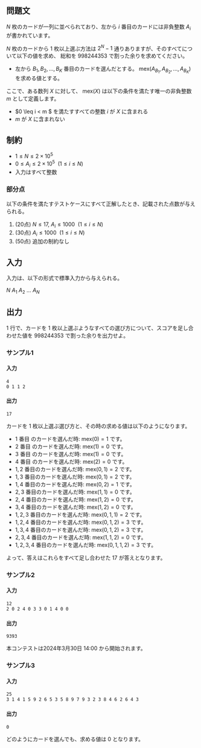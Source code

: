 ## 問題文

$N$ 枚のカードが一列に並べられており、左から $i$ 番目のカードには非負整数 $A_i$ が書かれています。

$N$ 枚のカードから $1$ 枚以上選ぶ方法は $2^N - 1$ 通りありますが、そのすべてについて以下の値を求め、
総和を $998244353$ で割った余りを求めてください。

- 左から $B_1, B_2, \ldots, B_K$ 番目のカードを選んだとする。
  $\mathrm{mex}(A_{B_1}, A_{B_2}, \ldots, A_{B_K})$ を求める値とする。


ここで、ある数列 $X$ に対して、 $\mathrm{mex}(X)$ は以下の条件を満たす唯一の非負整数 $m$ として定義します。
- $0 \leq i < m $ を満たすすべての整数 $i$ が $X$ に含まれる
- $m$ が $X$ に含まれない 


## 制約
- $1 \leq N \leq 2 \times 10^5$
- $0 \leq A_i \leq 2 \times 10^5~~(1 \leq i \leq N)$
- 入力はすべて整数

### 部分点

以下の条件を満たすテストケースにすべて正解したとき、記載された点数が与えられる。
1. (20点) $N \leq 17,~ A_i \leq 1000~~(1 \leq i \leq N)$
1. (30点) $A_i \leq 1000~~(1 \leq i \leq N)$
1. (50点) 追加の制約なし

## 入力

入力は、以下の形式で標準入力から与えられる。

<div class="code-math">

$N$
$A_1$ $A_2$ $\ldots$ $A_N$
</div>

## 出力

$1$ 行で、カードを $1$ 枚以上選ぶようなすべての選び方について、スコアを足し合わせた値を $998244353$ で割った余りを出力せよ。

### サンプル1

#### 入力
```
4
0 1 1 2
```

#### 出力
```
17
```
カードを $1$ 枚以上選ぶ選び方と、その時の求める値は以下のようになります。
- $1$ 番目 のカードを選んだ時: $\mathrm{mex}(0) = 1$ です。
- $2$ 番目 のカードを選んだ時: $\mathrm{mex}(1) = 0$ です。
- $3$ 番目 のカードを選んだ時: $\mathrm{mex}(1) = 0$ です。
- $4$ 番目 のカードを選んだ時: $\mathrm{mex}(2) = 0$ です。
- $1, 2$ 番目のカードを選んだ時: $\mathrm{mex}(0, 1) = 2$ です。
- $1, 3$ 番目のカードを選んだ時: $\mathrm{mex}(0, 1) = 2$ です。
- $1, 4$ 番目のカードを選んだ時: $\mathrm{mex}(0, 2) = 1$ です。
- $2, 3$ 番目のカードを選んだ時: $\mathrm{mex}(1, 1) = 0$ です。
- $2, 4$ 番目のカードを選んだ時: $\mathrm{mex}(1, 2) = 0$ です。
- $3, 4$ 番目のカードを選んだ時: $\mathrm{mex}(1, 2) = 0$ です。
- $1, 2, 3$ 番目のカードを選んだ時: $\mathrm{mex}(0, 1, 1) = 2$ です。
- $1, 2, 4$ 番目のカードを選んだ時: $\mathrm{mex}(0, 1, 2) = 3$ です。
- $1, 3, 4$ 番目のカードを選んだ時: $\mathrm{mex}(0, 1, 2) = 3$ です。
- $2, 3, 4$ 番目のカードを選んだ時: $\mathrm{mex}(1, 1, 2) = 0$ です。
- $1, 2, 3, 4$ 番目のカードを選んだ時: $\mathrm{mex}(0, 1, 1, 2) = 3$ です。

よって、答えはこれらをすべて足し合わせた $17$ が答えとなります。


### サンプル2

#### 入力
```
12
2 0 2 4 0 3 3 0 1 4 0 0
```
#### 出力
```
9393
```

本コンテストは2024年3月30日 14:00 から開始されます。

### サンプル3

#### 入力
```
25
3 1 4 1 5 9 2 6 5 3 5 8 9 7 9 3 2 3 8 4 6 2 6 4 3
```
#### 出力
```
0
```

どのようにカードを選んでも、求める値は $0$ となります。
